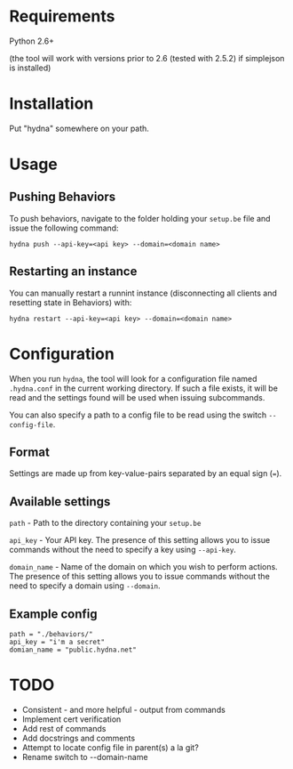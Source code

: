 # Requirements

Python 2.6+

(the tool will work with versions prior to 2.6 (tested with 2.5.2) if
simplejson is installed)

# Installation

Put "hydna" somewhere on your path.

# Usage

## Pushing Behaviors

To push behaviors, navigate to the folder holding your `setup.be` file and
issue the following command:

    hydna push --api-key=<api key> --domain=<domain name>

## Restarting an instance

You can manually restart a runnint instance (disconnecting all clients and
resetting state in Behaviors) with:

    hydna restart --api-key=<api key> --domain=<domain name>

# Configuration

When you run `hydna`, the tool will look for a configuration file named
`.hydna.conf` in the current working directory. If such a file exists, it
will be read and the settings found will be used when issuing subcommands.

You can also specify a path to a config file to be read using the switch
`--config-file`.

## Format

Settings are made up from key-value-pairs separated by an equal sign (`=`).

## Available settings

`path` - Path to the directory containing your `setup.be`

`api_key` - Your API key. The presence of this setting allows you to issue
            commands without the need to specify a key using `--api-key`.

`domain_name` - Name of the domain on which you wish to perform actions.
                The presence of this setting allows you to issue
                commands without the need to specify a domain using 
                `--domain`.

## Example config

    path = "./behaviors/"
    api_key = "i'm a secret"
    domian_name = "public.hydna.net"

# TODO

- Consistent - and more helpful - output from commands
- Implement cert verification
- Add rest of commands
- Add docstrings and comments
- Attempt to locate config file in parent(s) a la git?
- Rename switch to --domain-name
